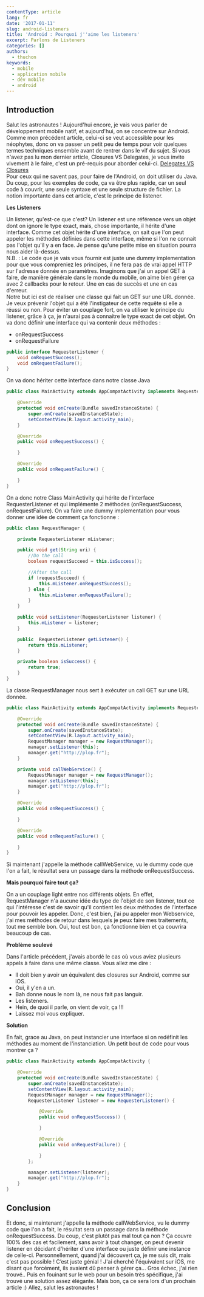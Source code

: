 ```yaml
---
contentType: article
lang: fr
date: '2017-01-11'
slug: android-listeners
title: 'Android : Pourquoi j''aime les listeners'
excerpt: Parlons de Listeners
categories: []
authors:
  - thuchon
keywords:
  - mobile
  - application mobile
  - dév mobile
  - android
---
```


## Introduction

Salut les astronautes ! Aujourd'hui encore, je vais vous parler de développement mobile natif, et aujourd'hui, on se concentre sur Android. Comme mon précédent article, celui-ci se veut accessible pour les néophytes, donc on va passer un petit peu de temps pour voir quelques termes techniques ensemble avant de rentrer dans le vif du sujet. Si vous n'avez pas lu mon dernier article, Closures VS Delegates, je vous invite vivement à le faire, c'est un pré-requis pour aborder celui-ci. [Delegates VS Closures]({BASE_URL}/fr/delegates-closures/)<br />
Pour ceux qui ne savent pas, pour faire de l'Android, on doit utiliser du Java. Du coup, pour les exemples de code, ça va être plus rapide, car un seul code à couvrir, une seule syntaxe et une seule structure de fichier. La notion importante dans cet article, c'est le principe de listener.

**Les Listeners**

Un listener, qu'est-ce que c'est? Un listener est une référence vers un objet dont on ignore le type exact, mais, chose importante, il hérite d'une interface. Comme cet objet hérite d'une interface, on sait que l'on peut appeler les méthodes définies dans cette interface, même si l'on ne connait pas l'objet qu'il y a en face. Je pense qu'une petite mise en situation pourra nous aider là-dessus.<br />
N.B. : Le code que je vais vous fournir est juste une dummy implementation pour que vous compreniez les principes, il ne fera pas de vrai appel HTTP sur l'adresse donnée en paramètres. Imaginons que j'ai un appel GET à faire, de manière générale dans le monde du mobile, on aime bien gérer ça avec 2 callbacks pour le retour. Une en cas de succès et une en cas d'erreur.<br />
Notre but ici est de réaliser une classe qui fait un GET sur une URL donnée. Je veux prévenir l'objet qui a été l'instigateur de cette requête si elle a réussi ou non. Pour éviter un couplage fort, on va utiliser le principe du listener, grâce à ça, je n'aurai pas à connaitre le type exact de cet objet. On va donc définir une interface qui va contenir deux méthodes :
- onRequestSuccess
- onRequestFailure

```Java
public interface RequesterListener {
    void onRequestSuccess();
    void onRequestFailure();
}
```

On va donc hériter cette interface dans notre classe Java

```Java
public class MainActivity extends AppCompatActivity implements RequesterListener {

    @Override
    protected void onCreate(Bundle savedInstanceState) {
        super.onCreate(savedInstanceState);
        setContentView(R.layout.activity_main);
    }

    @Override
    public void onRequestSuccess() {

    }

    @Override
    public void onRequestFailure() {

    }
}
```

On a donc notre Class MainActivity qui hérite de l'interface RequesterListener et qui implémente 2 méthodes (onRequestSuccess, onRequestFailure). On va faire une dummy implementation pour vous donner une idée de comment ça fonctionne :

```Java
public class RequestManager {

    private RequesterListener mListener;

    public void get(String uri) {
        //Do the call
        boolean requestSucceed = this.isSuccess();

        //After the call
        if (requestSucceed) {
            this.mListener.onRequestSuccess();
        } else {
            this.mListener.onRequestFailure();
        }
    }

    public void setListener(RequesterListener listener) {
        this.mListener = listener;
    }

    public  RequesterListener getListener() {
        return this.mListener;
    }

    private boolean isSuccess() {
        return true;
    }
}
```

La classe RequestManager nous sert à exécuter un call GET sur une URL donnée.

```Java
public class MainActivity extends AppCompatActivity implements RequesterListener {

    @Override
    protected void onCreate(Bundle savedInstanceState) {
        super.onCreate(savedInstanceState);
        setContentView(R.layout.activity_main);
        RequestManager manager = new RequestManager();
        manager.setListener(this);
        manager.get("http://plop.fr");
    }

    private void callWebService() {
        RequestManager manager = new RequestManager();
        manager.setListener(this);
        manager.get("http://plop.fr");
    }

    @Override
    public void onRequestSuccess() {

    }

    @Override
    public void onRequestFailure() {

    }
}
```

Si maintenant j'appelle la méthode callWebService, vu le dummy code que l'on a fait, le résultat sera un passage dans la méthode onRequestSuccess.

**Mais pourquoi faire tout ça?**

On a un couplage light entre nos différents objets. En effet, RequestManager n'a aucune idée du type de l'objet de son listener, tout ce qui l'intéresse c'est de savoir qu'il contient les deux méthodes de l'interface pour pouvoir les appeler. Donc, c'est bien, j'ai pu appeler mon Webservice, j'ai mes méthodes de retour dans lesquels je peux faire mes traitements, tout me semble bon. Oui, tout est bon, ça fonctionne bien et ça couvrira beaucoup de cas.

**Problème soulevé**

Dans l'article précédent, j'avais abordé le cas où vous aviez plusieurs appels à faire dans une même classe. Vous allez me dire :
- Il doit bien y avoir un équivalent des closures sur Android, comme sur iOS.
- Oui, il y'en a un.
- Bah donne nous le nom là, ne nous fait pas languir.
- Les listeners.
- Hein, de quoi il parle, on vient de voir, ça !!!
- Laissez moi vous expliquer.

**Solution**

En fait, grace au Java, on peut instancier une interface si on redéfinit les méthodes au moment de l'instanciation. Un petit bout de code pour vous montrer ça ?

```Java
public class MainActivity extends AppCompatActivity {

    @Override
    protected void onCreate(Bundle savedInstanceState) {
        super.onCreate(savedInstanceState);
        setContentView(R.layout.activity_main);
        RequestManager manager = new RequestManager();
        RequesterListener listener = new RequesterListener() {

            @Override
            public void onRequestSuccess() {

            }

            @Override
            public void onRequestFailure() {

            }
        };

        manager.setListener(listener);
        manager.get("http://plop.fr");
    }
}
```
## Conclusion

Et donc, si maintenant j'appelle la méthode callWebService, vu le dummy code que l'on a fait, le résultat sera un passage dans la méthode onRequestSuccess. Du coup, c'est plutôt pas mal tout ça non ? Ça couvre 100% des cas et facilement, sans avoir à tout changer, on peut devenir listener en décidant d'hériter d'une interface ou juste définir une instance de celle-ci. Personnellement, quand j'ai découvert ça, je me suis dit, mais c'est pas possible ! C’est juste génial ! J'ai cherché l'équivalent sur iOS, me disant que forcément, ils avaient dû penser à gérer ça... Gros échec, j'ai rien trouvé.. Puis en fouinant sur le web pour un besoin très spécifique, j'ai trouvé une solution assez élégante. Mais bon, ça ce sera lors d'un prochain article :) Allez, salut les astronautes !
